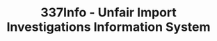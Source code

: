 ---
layout: default
bigquery: https://console.cloud.google.com/bigquery?p=patents-public-data&d=usitc_investigations&page=dataset&project=sheets-management-319211
citation: US International Trade Commission 337Info Unfair Import Investigations Information
  System
contributors: US International Trade Comission
cost: None
description: US International Trade Commission 337Info Unfair Import Investigations
  Information System contains data on investigations done under Section 337. Section
  337 declares the infringement of certain statutory intellectual property rights
  and other forms of unfair competition in import trade to be unlawful practices.
  Most Section 337 investigations involve allegations of patent or registered trademark
  infringement.
documentation: FAQ and tutorial available on the site
last_edit: Mon, 04 Apr 2022 19:10:40 GMT
location: https://pubapps2.usitc.gov/337external/
maintained_by: US International Trade Comission
schema_fields: '[''trademarkNumbers'', ''finalIdOnViolationDue'', ''scheduledStartDateEvidHear'',
  ''investigationTermDate'', ''respondent'', ''dateComplaintFiled'', ''targetDate'',
  ''actualStartDateEvidHear'', ''startDateMarkmanHearing'', ''cafcAppeals'', ''teoIdIssueDate'',
  ''dateCreated'', ''currentStatus'', ''dateOfPublicationFrNotice'', ''publication_number'',
  ''reportingRequirements'', ''finalIdOnViolationIssue'', ''teoIdDueDate'', ''gcAttorney'',
  ''patentNumber'', ''id'', ''actualEndDateEvidHear'', ''internalRemand'', ''aljAssigned'',
  ''complainant'', ''title'', ''teoReliefGranted'', ''ouiiAttorney'', ''endDateMarkmanHearing'',
  ''htsNumbers'', ''docketNo'', ''invUnfairAct'', ''investigationType'', ''copyrightNumbers'',
  ''investigationNo'', ''patentNumbers'', ''ouiiParticipation'', ''issueDateOtherNonFinal'',
  ''finalDetNoViolation'', ''finalDetViolation'', ''scheduledEndDateEvidHear'', ''markmanHearing'',
  ''currentActiveALJ'', ''lastUpdated'', ''teoProceedingInvolved'']'
shortname: unfair_import_investigations
tags:
- import
- legal
- trade
timeframe: 2008-2021 (prior to 2008 downloadable as a JSON file)
title: 337Info - Unfair Import Investigations Information System
uuid: 2721f5ec-e599-4890-9265-9706719fc71e
---
